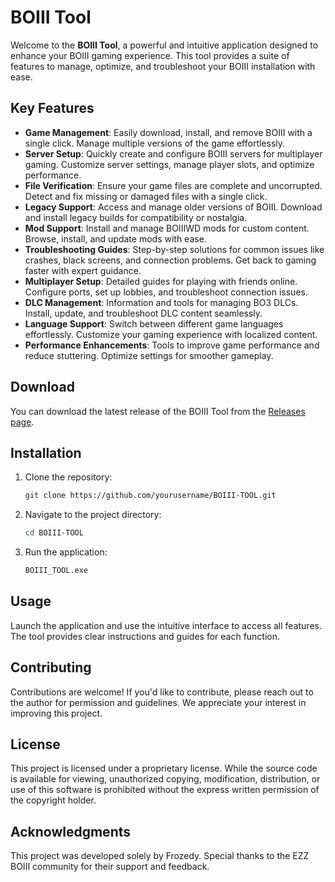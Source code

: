 # BOIII Tool

Welcome to the **BOIII Tool**, a powerful and intuitive application designed to enhance your BOIII gaming experience. This tool provides a suite of features to manage, optimize, and troubleshoot your BOIII installation with ease.

## Key Features

- **Game Management**: Easily download, install, and remove BOIII with a single click. Manage multiple versions of the game effortlessly.
- **Server Setup**: Quickly create and configure BOIII servers for multiplayer gaming. Customize server settings, manage player slots, and optimize performance.
- **File Verification**: Ensure your game files are complete and uncorrupted. Detect and fix missing or damaged files with a single click.
- **Legacy Support**: Access and manage older versions of BOIII. Download and install legacy builds for compatibility or nostalgia.
- **Mod Support**: Install and manage BOIIIWD mods for custom content. Browse, install, and update mods with ease.
- **Troubleshooting Guides**: Step-by-step solutions for common issues like crashes, black screens, and connection problems. Get back to gaming faster with expert guidance.
- **Multiplayer Setup**: Detailed guides for playing with friends online. Configure ports, set up lobbies, and troubleshoot connection issues.
- **DLC Management**: Information and tools for managing BO3 DLCs. Install, update, and troubleshoot DLC content seamlessly.
- **Language Support**: Switch between different game languages effortlessly. Customize your gaming experience with localized content.
- **Performance Enhancements**: Tools to improve game performance and reduce stuttering. Optimize settings for smoother gameplay.

## Download

You can download the latest release of the BOIII Tool from the [Releases page](https://github.com/Frozedy/BOIII-TOOL/releases).

## Installation

1. Clone the repository:
   ```bash
   git clone https://github.com/yourusername/BOIII-TOOL.git
   ```
2. Navigate to the project directory:
   ```bash
   cd BOIII-TOOL
   ```
3. Run the application:
   ```bash
   BOIII_TOOL.exe
   ```

## Usage

Launch the application and use the intuitive interface to access all features. The tool provides clear instructions and guides for each function.

## Contributing

Contributions are welcome! If you'd like to contribute, please reach out to the author for permission and guidelines. We appreciate your interest in improving this project.

## License

This project is licensed under a proprietary license. While the source code is available for viewing, unauthorized copying, modification, distribution, or use of this software is prohibited without the express written permission of the copyright holder.

## Acknowledgments

This project was developed solely by Frozedy. Special thanks to the EZZ BOIII community for their support and feedback.
